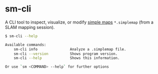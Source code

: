 # sm-cli

A CLI tool to inspect, visualize, or modify [simple maps](https://docs.mrpt.org/reference/latest/class_mrpt_maps_CSimpleMap.html) `*.simplemap` (from a SLAM mapping session).

```bash
$ sm-cli --help

Available commands:
    sm-cli info               Analyze a .simplemap file.
    sm-cli --version          Shows program version.
    sm-cli --help             Shows this information.

Or use `sm <COMMAND> --help` for further options
```
